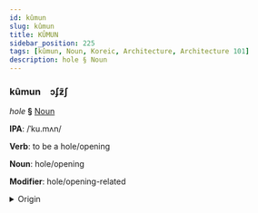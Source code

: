 ```yaml
---
id: kûmun
slug: kûmun
title: KÛMUN
sidebar_position: 225
tags: [kûmun, Noun, Koreic, Architecture, Architecture 101]
description: hole § Noun
---
```


### kûmun&emsp;<span kind="abugida">ɔʄƶ̃ʃ</span>

*hole* **§** [Noun](../../tags/Noun)

**IPA**: /ˈku.mʌn/

**Verb**: to be a hole/opening

**Noun**: hole/opening

**Modifier**: hole/opening-related

<details>
    <summary>Origin</summary>
    Korean 구멍 gumeong [kumʌ̹ŋ]<br/>
    <em>Koreic Language Family</em>
</details>
